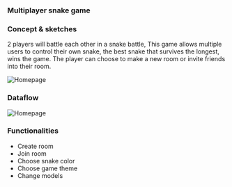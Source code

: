 ### Multiplayer snake game


### Concept & sketches

2 players will battle each other in a snake battle, This game allows multiple users to control their own snake, the best snake that survives the longest, wins the game. The player can choose to make a new room or invite friends into their room.

![Homepage](https://raw.githubusercontent.com/RowinRuizendaal/real-time-web-2021/feature/individual-project/img/snake.png)



### Dataflow

![Homepage](https://raw.githubusercontent.com/RowinRuizendaal/real-time-web-2021/feature/individual-project/img/flow.png)



### Functionalities

- Create room
- Join room
- Choose snake color
- Choose game theme
- Change models
